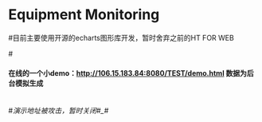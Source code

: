 # Equipment Monitoring
#目前主要使用开源的echarts图形库开发，暂时舍弃之前的HT FOR WEB</br>

#<h4>在线的一个小demo：http://106.15.183.84:8080/TEST/demo.html 数据为后台模拟生成</h4></br>
#<em>演示地址被攻击，暂时关闭#_#</em>

